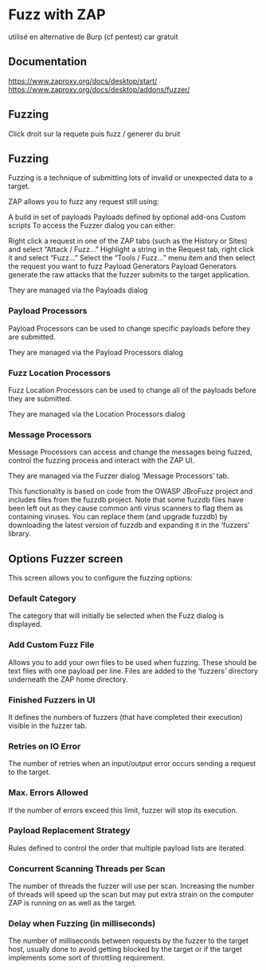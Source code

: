 # Fuzz with ZAP

utilisé en alternative de Burp (cf pentest) car gratuit

## Documentation
https://www.zaproxy.org/docs/desktop/start/
https://www.zaproxy.org/docs/desktop/addons/fuzzer/

## Fuzzing
Click droit sur la requete puis fuzz / generer du bruit


## Fuzzing
Fuzzing is a technique of submitting lots of invalid or unexpected data to a target.

ZAP allows you to fuzz any request still using:

A build in set of payloads
Payloads defined by optional add-ons
Custom scripts
To access the Fuzzer dialog you can either:

Right click a request in one of the ZAP tabs (such as the History or Sites) and select “Attack / Fuzz…”
Highlight a string in the Request tab, right click it and select “Fuzz…”
Select the “Tools / Fuzz…” menu item and then select the request you want to fuzz
Payload Generators 
Payload Generators generate the raw attacks that the fuzzer submits to the target application.

They are managed via the Payloads dialog

### Payload Processors 
Payload Processors can be used to change specific payloads before they are submitted.

They are managed via the Payload Processors dialog

### Fuzz Location Processors 
Fuzz Location Processors can be used to change all of the payloads before they are submitted.

They are managed via the Location Processors dialog

### Message Processors 
Message Processors can access and change the messages being fuzzed, control the fuzzing process and interact with the ZAP UI.

They are managed via the Fuzzer dialog ‘Message Processors’ tab.

This functionality is based on code from the OWASP JBroFuzz project and includes files from the fuzzdb project.
Note that some fuzzdb files have been left out as they cause common anti virus scanners to flag them as containing viruses.
You can replace them (and upgrade fuzzdb) by downloading the latest version of fuzzdb and expanding it in the ‘fuzzers’ library.


## Options Fuzzer screen
This screen allows you to configure the fuzzing options:

### Default Category 
The category that will initially be selected when the Fuzz dialog is displayed.

### Add Custom Fuzz File 
Allows you to add your own files to be used when fuzzing.
These should be text files with one payload per line.
Files are added to the ‘fuzzers’ directory underneath the ZAP home directory.

### Finished Fuzzers in UI 
It defines the numbers of fuzzers (that have completed their execution) visible in the fuzzer tab.

### Retries on IO Error 
The number of retries when an input/output error occurs sending a request to the target.

### Max. Errors Allowed 
If the number of errors exceed this limit, fuzzer will stop its execution.

### Payload Replacement Strategy 
Rules defined to control the order that multiple payload lists are iterated.

### Concurrent Scanning Threads per Scan 
The number of threads the fuzzer will use per scan.
Increasing the number of threads will speed up the scan but may put extra strain on the computer ZAP is running on as well as the target.

### Delay when Fuzzing (in milliseconds) 
The number of milliseconds between requests by the fuzzer to the target host, usually done to avoid getting blocked by the target or if the target implements some sort of throttling requirement.